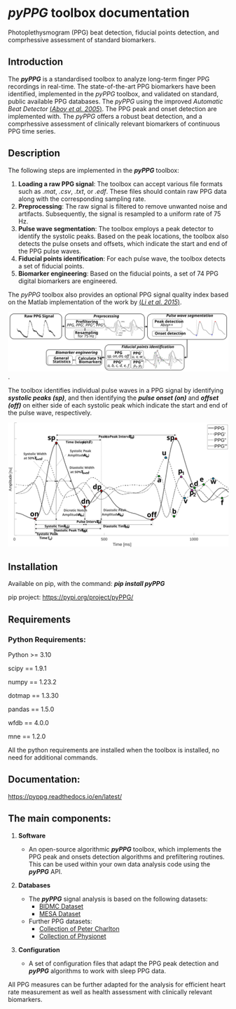 
# *pyPPG* toolbox documentation

Photoplethysmogram (PPG) beat detection, fiducial points detection, and comprhessive assessment of standard biomarkers.

## Introduction
The ***pyPPG*** is a standardised toolbox to analyze long-term finger PPG recordings in real-time. The state-of-the-art PPG biomarkers have been identified, implemented in the *pyPPG* toolbox, and validated on standard, public available PPG databases.
The *pyPPG* using the improved *Automatic Beat Detector* [(*Aboy et al. 2005*)](https://ieeexplore.ieee.org/abstract/document/1510850).  The PPG peak and onset detection are implemented with. The *pyPPG* offers a robust beat detection, and a comprhessive assessment of clinically relevant biomarkers of continuous PPG time series.

## Description
The following steps are implemented in the ***pyPPG*** toolbox:
1. **Loading a raw PPG signal**: The toolbox can accept various file formats such as *.mat*, *.csv*, *.txt*, or *.edf*. These files should contain raw PPG data along with the corresponding sampling rate.
2. **Preprocessing**: The raw signal is filtered to remove unwanted noise and artifacts. Subsequently, the signal is resampled to a uniform rate of 75 Hz.
3. **Pulse wave segmentation**: The toolbox employs a peak detector to identify the systolic peaks. Based on the peak locations, the toolbox also detects the pulse onsets and offsets, which indicate the start and end of the PPG pulse waves.
4. **Fiducial points identification**: For each pulse wave, the toolbox detects a set of fiducial points.
5. **Biomarker engineering**: Based on the fiducial points, a set of 74 PPG digital biomarkers are engineered.

The *pyPPG* toolbox also provides an optional PPG signal quality index based on the Matlab implementation of the work by [(*Li et al. 2015*)](https://github.com/MIT-LCP/PhysioNetChallengePublic/blob/master/2015/sample-submission/ppgSQI.m).

![](figs/pyPPG_pipeline.svg).

The toolbox identifies individual pulse waves in a PPG signal by identifying ***systolic peaks (sp)***, and then
identifying the ***pulse onset (on)*** and ***offset (off)*** on either side of each systolic peak which indicate the
start and end of the pulse wave, respectively.

![](figs/PPG_sample.svg)

## Installation
Available on pip, with the command: 
***pip install pyPPG***

pip project: https://pypi.org/project/pyPPG/

## Requirements
### Python Requirements:

Python >= 3.10

scipy == 1.9.1

numpy == 1.23.2

dotmap == 1.3.30

pandas == 1.5.0

wfdb == 4.0.0

mne == 1.2.0

All the python requirements are installed when the toolbox is installed, no need for additional commands.

## Documentation:
https://pyppg.readthedocs.io/en/latest/

## The main components:
1. **Software**
    - An open-source algorithmic ***pyPPG*** toolbox, which implements the PPG peak and onsets detection algorithms and prefiltering routines. This can be used within your own data analysis code using the ***pyPPG*** API.
2. **Databases**
    - The ***pyPPG*** signal analysis is based on the following datasets: 
      - [BIDMC Dataset](https://physionet.org/content/bidmc/1.0.0/)
      - [MESA Dataset](https://sleepdata.org/datasets/mesa)
    - Further PPG datasets:
      - [Collection of Peter Charlton](https://peterhcharlton.github.io/post/ppg_datasets/) 
      - [Collection of Physionet](https://physionet.org/content/?topic=ppg)

3. **Configuration**
    - A set of configuration files that adapt the PPG peak detection and ***pyPPG*** algorithms to work with sleep PPG data.

All PPG measures can be further adapted for the analysis for efficient heart rate measurement as well as health assessment with clinically relevant biomarkers.
